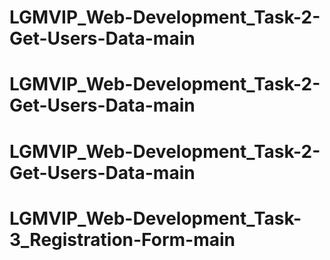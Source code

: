 # LGMVIP_Web-Development_Task-2-Get-Users-Data-main
# LGMVIP_Web-Development_Task-2-Get-Users-Data-main
# LGMVIP_Web-Development_Task-2-Get-Users-Data-main
# LGMVIP_Web-Development_Task-3_Registration-Form-main

